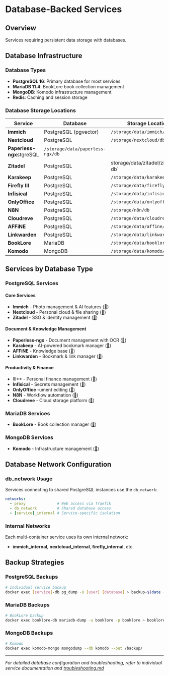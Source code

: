 # Database-Backed Services

## Overview

Services requiring persistent data storage with databases.

## Database Infrastructure

### Database Types
- **PostgreSQL 16**: Primary database for most services
- **MariaDB 11.4**: BookLore book collection management
- **MongoDB**: Komodo infrastructure management
- **Redis**: Caching and session storage

### Database Storage Locations

| Service | Database | Storage Location |
|---------|----------|------------------|
| **Immich** | PostgreSQL (pgvector) | `/storage/data/immich/database` |
| **Nextcloud** | PostgreSQL | `/storage/nextcloud/db` |
| **Paperless-ngx**stgreSQL | `/storage/data/paperless-ngx/db` |
| **Zitadel** | PostgreSQL |storage/data/zitadel/zitadel-db` |
| **Karakeep** | PostgreSQL | `/storage/data/karakeep/db` |
| **Firefly III** | PostgreSQL | `/storage/data/firefly-iii/db` |
| **Infisical** | PostgreSQL | `/storage/data/infisical/db` |
| **OnlyOffice** | PostgreSQL | `/storage/data/onlyoffice/db` |
| **N8N** | PostgreSQL | `/storage/n8n/db` |
| **Cloudreve** | PostgreSQL | `/storage/data/cloudreve/db` |
| **AFFiNE** | PostgreSQL | `/storage/data/affine/db` |
| **Linkwarden** | PostgreSQL | `/storage/data/linkwarden/db` |
| **BookLore** | MariaDB | `/storage/data/booklore/db` |
| **Komodo** | MongoDB | `/storage/data/komodo/mongo` |

## Services by Database Type

### PostgreSQL Services

#### Core Services
- **Immich** - Photo management & AI features ([📖](../../services/immich/documentation.md))
- **Nextcloud** - Personal cloud & file sharing ([📖](../../services/nextcloud/documentation.md))
- **Zitadel** - SSO & identity management ([📖](../../services/zitadel/documentation.md))

#### Document & Knowledge Management
- **Paperless-ngx** - Document management with OCR ([📖](../../services/paperless-ngx/documentation.md))
- **Karakeep** - AI-powered bookmark manager ([📖](../../services/karakeep/documentation.md))
- **AFFiNE** - Knowledge base ([📖](../../services/affine/documentation.md))
- **Linkwarden** - Bookmark & link manager ([📖](../../services/linkwarden/documentation.md))

#### Productivity & Finance
- III** - Personal finance management ([📖](../../services/firefly-iii/documentation.md))
- **Infisical** - Secrets management ([📖](../../services/infisical/documentation.md))
- **OnlyOffice** -ument editing ([📖](../../services/onlyoffice/documentation.md))
- **N8N** - Workflow automation ([📖](../../services/n8n/documentation.md))
- **Cloudreve** - Cloud storage platform ([📖](../../services/cloudreve/documentation.md))

### MariaDB Services
- **BookLore** - Book collection manager ([📖](../../services/booklore/documentation.md))

### MongoDB Services
- **Komodo** - Infrastructure management ([📖](../../services/komodo/documentation.md))

## Database Network Configuration

### db_network Usage
Services connecting to shared PostgreSQL instances use the `db_network`:

```yaml
networks:
  - proxy              # Web access via Traefik
  - db_network         # Shared database access
  - [service]_internal # Service-specific isolation
```

### Internal Networks
Each multi-container service uses its own internal network:
- **immich_internal**, **nextcloud_internal**, **firefly_internal**, etc.

## Backup Strategies

### PostgreSQL Backups
```bash
# Individual service backup
docker exec [service]-db pg_dump -U [user] [database] > backup-$(date +%Y%m%d).sql
```

### MariaDB Backups
```bash
# BookLore backup
docker exec booklore-db mariadb-dump -u booklore -p booklore > booklore-backup-$(date +%Y%m%d).sql
```

### MongoDB Backups
```bash
# Komodo
docker exec komodo-mongo mongodump --db komodo --out /backup/
```

---

*For detailed database configuration and troubleshooting, refer to individual service documentation and [troubleshooting.md](troubleshooting.md)*
